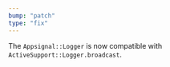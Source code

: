 ```yaml
---
bump: "patch"
type: "fix"
---
```


The `Appsignal::Logger` is now compatible with `ActiveSupport::Logger.broadcast`.
